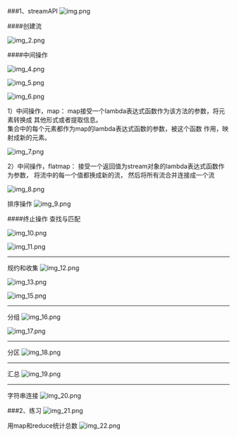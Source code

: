 ###1、streamAPI
![img.png](img.png)

####创建流

![img_2.png](img_2.png)

####中间操作

![img_4.png](img_4.png)


![img_5.png](img_5.png)

![img_6.png](img_6.png)

1）中间操作，map：
map接受一个lambda表达式函数作为该方法的参数，将元素转换成
其他形式或者提取信息。  
集合中的每个元素都作为map的lambda表达式函数的参数，被这个函数
作用，映射成新的元素。

![img_7.png](img_7.png)

2）中间操作，flatmap：
接受一个返回值为stream对象的lambda表达式函数作为参数，
将流中的每一个值都换成新的流， 然后将所有流合并连接成一个流


![img_8.png](img_8.png)

排序操作
![img_9.png](img_9.png)

####终止操作
查找与匹配

![img_10.png](img_10.png)

![img_11.png](img_11.png)

---
规约和收集
![img_12.png](img_12.png)

![img_13.png](img_13.png)

![img_15.png](img_15.png)

---
分组
![img_16.png](img_16.png)

![img_17.png](img_17.png)

---
分区
![img_18.png](img_18.png)

---
汇总
![img_19.png](img_19.png)

---
字符串连接
![img_20.png](img_20.png)

###2、练习
![img_21.png](img_21.png)

用map和reduce统计总数
![img_22.png](img_22.png)













